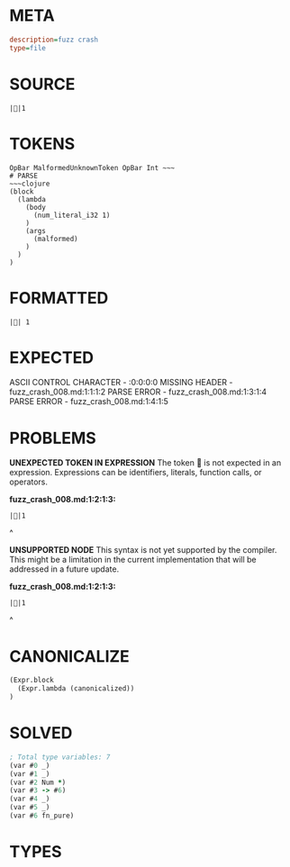 # META
~~~ini
description=fuzz crash
type=file
~~~
# SOURCE
~~~roc
||1
~~~
# TOKENS
~~~text
OpBar MalformedUnknownToken OpBar Int ~~~
# PARSE
~~~clojure
(block
  (lambda
    (body
      (num_literal_i32 1)
    )
    (args
      (malformed)
    )
  )
)
~~~
# FORMATTED
~~~roc
|| 1
~~~
# EXPECTED
ASCII CONTROL CHARACTER - :0:0:0:0
MISSING HEADER - fuzz_crash_008.md:1:1:1:2
PARSE ERROR - fuzz_crash_008.md:1:3:1:4
PARSE ERROR - fuzz_crash_008.md:1:4:1:5
# PROBLEMS
**UNEXPECTED TOKEN IN EXPRESSION**
The token **** is not expected in an expression.
Expressions can be identifiers, literals, function calls, or operators.

**fuzz_crash_008.md:1:2:1:3:**
```roc
||1
```
 ^


**UNSUPPORTED NODE**
This syntax is not yet supported by the compiler.
This might be a limitation in the current implementation that will be addressed in a future update.

**fuzz_crash_008.md:1:2:1:3:**
```roc
||1
```
 ^


# CANONICALIZE
~~~clojure
(Expr.block
  (Expr.lambda (canonicalized))
)
~~~
# SOLVED
~~~clojure
; Total type variables: 7
(var #0 _)
(var #1 _)
(var #2 Num *)
(var #3 -> #6)
(var #4 _)
(var #5 _)
(var #6 fn_pure)
~~~
# TYPES
~~~roc
~~~
